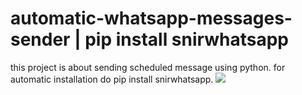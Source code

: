 # automatic-whatsapp-messages-sender | pip install snirwhatsapp
this project is about sending scheduled message using python.
for automatic installation do pip install snirwhatsapp.
![](https://ibb.co/3hNLXJm)

